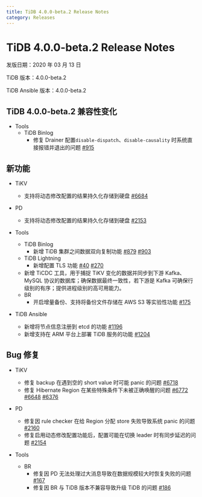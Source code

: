```yaml
---
title: TiDB 4.0.0-beta.2 Release Notes
category: Releases
---
```


# TiDB 4.0.0-beta.2 Release Notes

发版日期：2020 年 03 月 13 日

TiDB 版本：4.0.0-beta.2

TiDB Ansible 版本：4.0.0-beta.2

## TiDB 4.0.0-beta.2 兼容性变化

+ Tools
    - TiDB Binlog
        - 修复 Drainer 配置`disable-dispatch`、`disable-causality` 时系统直接报错并退出的问题 [#915](https://github.com/pingcap/tidb-binlog/pull/915)

## 新功能

+ TiKV
    - 支持将动态修改配置的结果持久化存储到硬盘 [#6684](https://github.com/tikv/tikv/pull/6684)

+ PD
    - 支持将动态修改配置的结果持久化存储到硬盘 [#2153](https://github.com/pingcap/pd/pull/2153)

+ Tools
    - TiDB Binlog
        - 新增 TiDB 集群之间数据双向复制功能 [#879](https://github.com/pingcap/tidb-binlog/pull/879) [#903](https://github.com/pingcap/tidb-binlog/pull/903)
    - TiDB Lightning
        - 新增配置 TLS 功能 [#40](https://github.com/tikv/importer/pull/40) [#270](https://github.com/pingcap/tidb-lightning/pull/270)
    - 新增 TiCDC 工具，用于捕捉 TiKV 变化的数据并同步到下游 Kafka、MySQL 协议的数据库；确保数据最终一致性，若下游是 Kafka 可确保行级别的有序；提供进程级别的高可用能力。
    - BR
        - 开启增量备份、支持将备份文件存储在 AWS S3 等实验性功能 [#175](https://github.com/pingcap/br/pull/175)

+ TiDB Ansible
    - 新增将节点信息注册到 etcd 的功能 [#1196](https://github.com/pingcap/tidb-ansible/pull/1196)
    - 新增支持在 ARM 平台上部署 TiDB 服务的功能 [#1204](https://github.com/pingcap/tidb-ansible/pull/1204)

## Bug 修复

+ TiKV
    - 修复 backup 在遇到空的 short value 时可能 panic 的问题 [#6718](https://github.com/tikv/tikv/pull/6718)
    - 修复 Hibernate Region 在某些特殊条件下未被正确唤醒的问题 [#6772](https://github.com/tikv/tikv/pull/6672) [#6648](https://github.com/tikv/tikv/pull/6648) [#6376](https://github.com/tikv/tikv/pull/6736)

+ PD
    - 修复因 rule checker 在给 Region 分配 store 失败导致系统 panic 的问题 [#2160](https://github.com/pingcap/pd/pull/2160)
    - 修复启用动态修改配置功能后，配置可能在切换 leader 时有同步延迟的问题 [#2154](https://github.com/pingcap/pd/pull/2154) 

+ Tools
    - BR
        - 修复因 PD 无法处理过大消息导致在数据规模较大时恢复失败的问题 [#167](https://github.com/pingcap/br/pull/167)
        - 修复因 BR 与 TiDB 版本不兼容导致升级 TiDB 的问题 [#186](https://github.com/pingcap/br/pull/186)
